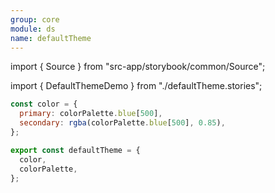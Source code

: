 ```yaml
---
group: core
module: ds
name: defaultTheme
---
```


import { Source } from "src-app/storybook/common/Source";

import { DefaultThemeDemo } from "./defaultTheme.stories";

```jsx {6}
const color = {
  primary: colorPalette.blue[500],
  secondary: rgba(colorPalette.blue[500], 0.85),
};

export const defaultTheme = {
  color,
  colorPalette,
};
```

<DefaultThemeDemo />

<Source path="src-core/ds/defaultTheme.ts" />
